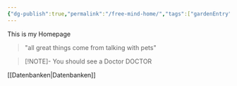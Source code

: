 ```yaml
---
{"dg-publish":true,"permalink":"/free-mind-home/","tags":["gardenEntry"]}
---
```


This is my Homepage

> "all great things come from talking with pets"


> [!NOTE]- You should see a Doctor
> DOCTOR


[[Datenbanken\|Datenbanken]]